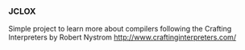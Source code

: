 ### JCLOX

Simple project to learn more about compilers following the Crafting Interpreters by Robert Nystrom
http://www.craftinginterpreters.com/
